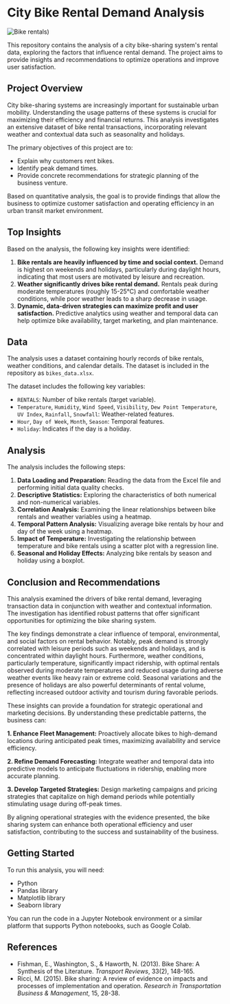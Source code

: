 # City Bike Rental Demand Analysis
![Bike rentals](https://images.unsplash.com/photo-1641503071262-112c37c6b915?q=80&w=1936&auto=format&fit=crop&ixlib=rb-4.1.0&ixid=M3wxMjA3fDB8MHxwaG90by1wYWdlfHx8fGVufDB8fHx8fA%3D%3D))

This repository contains the analysis of a city bike-sharing system's rental data, exploring the factors that influence rental demand. The project aims to provide insights and recommendations to optimize operations and improve user satisfaction.

## Project Overview

City bike-sharing systems are increasingly important for sustainable urban mobility. Understanding the usage patterns of these systems is crucial for maximizing their efficiency and financial returns. This analysis investigates an extensive dataset of bike rental transactions, incorporating relevant weather and contextual data such as seasonality and holidays.

The primary objectives of this project are to:

*   Explain why customers rent bikes.
*   Identify peak demand times.
*   Provide concrete recommendations for strategic planning of the business venture.

Based on quantitative analysis, the goal is to provide findings that allow the business to optimize customer satisfaction and operating efficiency in an urban transit market environment.

## Top Insights

Based on the analysis, the following key insights were identified:

1.  **Bike rentals are heavily influenced by time and social context.** Demand is highest on weekends and holidays, particularly during daylight hours, indicating that most users are motivated by leisure and recreation.
2.  **Weather significantly drives bike rental demand.** Rentals peak during moderate temperatures (roughly 15-25°C) and comfortable weather conditions, while poor weather leads to a sharp decrease in usage.
3.  **Dynamic, data-driven strategies can maximize profit and user satisfaction.** Predictive analytics using weather and temporal data can help optimize bike availability, target marketing, and plan maintenance.

## Data

The analysis uses a dataset containing hourly records of bike rentals, weather conditions, and calendar details. The dataset is included in the repository as `bikes_data.xlsx`.

The dataset includes the following key variables:

*   `RENTALS`: Number of bike rentals (target variable).
*   `Temperature`, `Humidity`, `Wind Speed`, `Visibility`, `Dew Point Temperature`, `UV Index`, `Rainfall`, `Snowfall`: Weather-related features.
*   `Hour`, `Day of Week`, `Month`, `Season`: Temporal features.
*   `Holiday`: Indicates if the day is a holiday.

## Analysis

The analysis includes the following steps:

1.  **Data Loading and Preparation:** Reading the data from the Excel file and performing initial data quality checks.
2.  **Descriptive Statistics:** Exploring the characteristics of both numerical and non-numerical variables.
3.  **Correlation Analysis:** Examining the linear relationships between bike rentals and weather variables using a heatmap.
4.  **Temporal Pattern Analysis:** Visualizing average bike rentals by hour and day of the week using a heatmap.
5.  **Impact of Temperature:** Investigating the relationship between temperature and bike rentals using a scatter plot with a regression line.
6.  **Seasonal and Holiday Effects:** Analyzing bike rentals by season and holiday using a boxplot.

## Conclusion and Recommendations

This analysis examined the drivers of bike rental demand, leveraging transaction data in conjunction with weather and contextual information. The investigation has identified robust patterns that offer significant opportunities for optimizing the bike sharing system.

The key findings demonstrate a clear influence of temporal, environmental, and social factors on rental behavior. Notably, peak demand is strongly correlated with leisure periods such as weekends and holidays, and is concentrated within daylight hours. Furthermore, weather conditions, particularly temperature, significantly impact ridership, with optimal rentals observed during moderate temperatures and reduced usage during adverse weather events like heavy rain or extreme cold. Seasonal variations and the presence of holidays are also powerful determinants of rental volume, reflecting increased outdoor activity and tourism during favorable periods.

These insights can provide a foundation for strategic operational and marketing decisions. By understanding these predictable patterns, the business can:

**1. Enhance Fleet Management:** Proactively allocate bikes to high-demand locations during anticipated peak times, maximizing availability and service efficiency.

**2. Refine Demand Forecasting:** Integrate weather and temporal data into predictive models to anticipate fluctuations in ridership, enabling more accurate planning.

**3. Develop Targeted Strategies:** Design marketing campaigns and pricing strategies that capitalize on high demand periods while potentially stimulating usage during off-peak times.

By aligning operational strategies with the evidence presented, the bike sharing system can enhance both operational efficiency and user satisfaction, contributing to the success and sustainability of the business.

## Getting Started

To run this analysis, you will need:

*   Python
*   Pandas library
*   Matplotlib library
*   Seaborn library

You can run the code in a Jupyter Notebook environment or a similar platform that supports Python notebooks, such as Google Colab.

## References

*   Fishman, E., Washington, S., & Haworth, N. (2013). Bike Share: A Synthesis of the Literature. *Transport Reviews*, 33(2), 148-165.
*   Ricci, M. (2015). Bike sharing: A review of evidence on impacts and processes of implementation and operation. *Research in Transportation Business & Management*, 15, 28-38.
